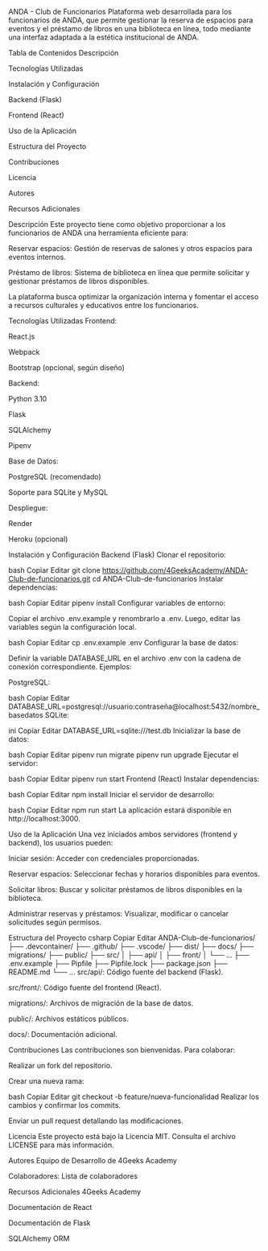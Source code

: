 ANDA - Club de Funcionarios
Plataforma web desarrollada para los funcionarios de ANDA, que permite gestionar la reserva de espacios para eventos y el préstamo de libros en una biblioteca en línea, todo mediante una interfaz adaptada a la estética institucional de ANDA.

Tabla de Contenidos
Descripción

Tecnologías Utilizadas

Instalación y Configuración

Backend (Flask)

Frontend (React)

Uso de la Aplicación

Estructura del Proyecto

Contribuciones

Licencia

Autores

Recursos Adicionales

Descripción
Este proyecto tiene como objetivo proporcionar a los funcionarios de ANDA una herramienta eficiente para:

Reservar espacios: Gestión de reservas de salones y otros espacios para eventos internos.

Préstamo de libros: Sistema de biblioteca en línea que permite solicitar y gestionar préstamos de libros disponibles.

La plataforma busca optimizar la organización interna y fomentar el acceso a recursos culturales y educativos entre los funcionarios.

Tecnologías Utilizadas
Frontend:

React.js

Webpack

Bootstrap (opcional, según diseño)

Backend:

Python 3.10

Flask

SQLAlchemy

Pipenv

Base de Datos:

PostgreSQL (recomendado)

Soporte para SQLite y MySQL

Despliegue:

Render

Heroku (opcional)

Instalación y Configuración
Backend (Flask)
Clonar el repositorio:

bash
Copiar
Editar
git clone https://github.com/4GeeksAcademy/ANDA-Club-de-funcionarios.git
cd ANDA-Club-de-funcionarios
Instalar dependencias:

bash
Copiar
Editar
pipenv install
Configurar variables de entorno:

Copiar el archivo .env.example y renombrarlo a .env. Luego, editar las variables según la configuración local.

bash
Copiar
Editar
cp .env.example .env
Configurar la base de datos:

Definir la variable DATABASE_URL en el archivo .env con la cadena de conexión correspondiente. Ejemplos:

PostgreSQL:

bash
Copiar
Editar
DATABASE_URL=postgresql://usuario:contraseña@localhost:5432/nombre_basedatos
SQLite:

ini
Copiar
Editar
DATABASE_URL=sqlite:///test.db
Inicializar la base de datos:

bash
Copiar
Editar
pipenv run migrate
pipenv run upgrade
Ejecutar el servidor:

bash
Copiar
Editar
pipenv run start
Frontend (React)
Instalar dependencias:

bash
Copiar
Editar
npm install
Iniciar el servidor de desarrollo:

bash
Copiar
Editar
npm run start
La aplicación estará disponible en http://localhost:3000.

Uso de la Aplicación
Una vez iniciados ambos servidores (frontend y backend), los usuarios pueden:

Iniciar sesión: Acceder con credenciales proporcionadas.

Reservar espacios: Seleccionar fechas y horarios disponibles para eventos.

Solicitar libros: Buscar y solicitar préstamos de libros disponibles en la biblioteca.

Administrar reservas y préstamos: Visualizar, modificar o cancelar solicitudes según permisos.

Estructura del Proyecto
csharp
Copiar
Editar
ANDA-Club-de-funcionarios/
├── .devcontainer/
├── .github/
├── .vscode/
├── dist/
├── docs/
├── migrations/
├── public/
├── src/
│   ├── api/
│   ├── front/
│   └── ...
├── .env.example
├── Pipfile
├── Pipfile.lock
├── package.json
├── README.md
└── ...
src/api/: Código fuente del backend (Flask).

src/front/: Código fuente del frontend (React).

migrations/: Archivos de migración de la base de datos.

public/: Archivos estáticos públicos.

docs/: Documentación adicional.

Contribuciones
Las contribuciones son bienvenidas. Para colaborar:

Realizar un fork del repositorio.

Crear una nueva rama:

bash
Copiar
Editar
git checkout -b feature/nueva-funcionalidad
Realizar los cambios y confirmar los commits.

Enviar un pull request detallando las modificaciones.

Licencia
Este proyecto está bajo la Licencia MIT. Consulta el archivo LICENSE para más información.

Autores
Equipo de Desarrollo de 4Geeks Academy

Colaboradores: Lista de colaboradores

Recursos Adicionales
4Geeks Academy

Documentación de React

Documentación de Flask

SQLAlchemy ORM
